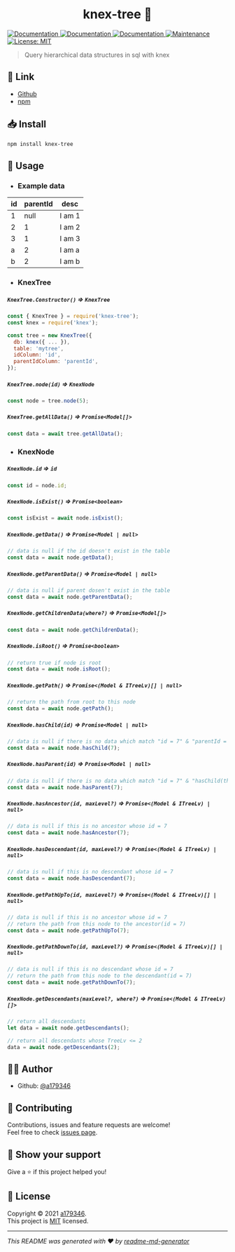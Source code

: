 <h1 align="center">knex-tree 👋</h1>
<p>
  <a href="https://github.com/a179346/knex-tree/actions/workflows/build.yml" target="_blank">
    <img alt="Documentation" src="https://github.com/a179346/knex-tree/actions/workflows/build.yml/badge.svg" />
  </a>
  <a href="https://www.npmjs.com/package/knex-tree" target="_blank">
    <img alt="Documentation" src="https://img.shields.io/npm/v/knex-tree?maxAge=3600)" />
  </a>
  <a href="https://github.com/a179346/knex-tree#readme" target="_blank">
    <img alt="Documentation" src="https://img.shields.io/badge/documentation-yes-brightgreen.svg" />
  </a>
  <a href="https://github.com/a179346/knex-tree/graphs/commit-activity" target="_blank">
    <img alt="Maintenance" src="https://img.shields.io/badge/Maintained%3F-yes-green.svg" />
  </a>
  <a href="https://github.com/a179346/knex-tree/blob/master/LICENSE" target="_blank">
    <img alt="License: MIT" src="https://img.shields.io/github/license/a179346/knex-tree" />
  </a>
</p>

> Query hierarchical data structures in sql with knex

## 🔗 Link
+ [Github](https://github.com/a179346/knex-tree#readme)
+ [npm](https://www.npmjs.com/package/knex-tree)

## 📥 Install

```sh
npm install knex-tree
```

## 📖 Usage
- ### Example data
| id | parentId | desc |
|---|---|---|
| 1 | null | I am 1 |
| 2 | 1 | I am 2 |
| 3 | 1 | I am 3 |
| a | 2 | I am a |
| b | 2 | I am b |
- ### KnexTree
##### `KnexTree.Constructor()` => `KnexTree`
```js
const { KnexTree } = require('knex-tree');
const knex = require('knex');

const tree = new KnexTree({
  db: knex({ ... }),
  table: 'mytree',
  idColumn: 'id',
  parentIdColumn: 'parentId',
});
```
##### `KnexTree.node(id)` => `KnexNode`
```js
const node = tree.node(5);
```
##### `KnexTree.getAllData()` => `Promise<Model[]>`
```js
const data = await tree.getAllData();
```
- ### KnexNode
##### `KnexNode.id` => `id`
```js
const id = node.id;
```
##### `KnexNode.isExist()` => `Promise<boolean>`
```js
const isExist = await node.isExist();
```
##### `KnexNode.getData()` => `Promise<Model | null>`
```js
// data is null if the id doesn't exist in the table
const data = await node.getData();
```
##### `KnexNode.getParentData()` => `Promise<Model | null>`
```js
// data is null if parent dosen't exist in the table
const data = await node.getParentData();
```
##### `KnexNode.getChildrenData(where?)` => `Promise<Model[]>`
```js
const data = await node.getChildrenData();
```
##### `KnexNode.isRoot()` => `Promise<boolean>`
```js
// return true if node is root
const data = await node.isRoot();
```
##### `KnexNode.getPath()` => `Promise<(Model & ITreeLv)[] | null>`
```js
// return the path from root to this node
const data = await node.getPath();
```
##### `KnexNode.hasChild(id)` => `Promise<Model | null>`
```js
// data is null if there is no data which match "id = 7" & "parentId = this.id"
const data = await node.hasChild(7);
```
##### `KnexNode.hasParent(id)` => `Promise<Model | null>`
```js
// data is null if there is no data which match "id = 7" & "hasChild(this.id)"
const data = await node.hasParent(7);
```
##### `KnexNode.hasAncestor(id, maxLevel?)` => `Promise<(Model & ITreeLv) | null>`
```js
// data is null if this is no ancestor whose id = 7
const data = await node.hasAncestor(7);
```
##### `KnexNode.hasDescendant(id, maxLevel?)` => `Promise<(Model & ITreeLv) | null>`
```js
// data is null if this is no descendant whose id = 7
const data = await node.hasDescendant(7);
```
##### `KnexNode.getPathUpTo(id, maxLevel?)` => `Promise<(Model & ITreeLv)[] | null>`
```js
// data is null if this is no ancestor whose id = 7
// return the path from this node to the ancestor(id = 7)
const data = await node.getPathUpTo(7);
```
##### `KnexNode.getPathDownTo(id, maxLevel?)` => `Promise<(Model & ITreeLv)[] | null>`
```js
// data is null if this is no descendant whose id = 7
// return the path from this node to the descendant(id = 7)
const data = await node.getPathDownTo(7);
```
##### `KnexNode.getDescendants(maxLevel?, where?)` => `Promise<(Model & ITreeLv)[]>`
```js
// return all descendants
let data = await node.getDescendants();

// return all descendants whose TreeLv <= 2
data = await node.getDescendants(2);
```

## 🙋‍♂️ Author


* Github: [@a179346](https://github.com/a179346)

## 🤝 Contributing

Contributions, issues and feature requests are welcome!<br />Feel free to check [issues page](https://github.com/a179346/knex-tree/issues).

## 🌟 Show your support

Give a ⭐️ if this project helped you!

## 📝 License

Copyright © 2021 [a179346](https://github.com/a179346).<br />
This project is [MIT](https://github.com/a179346/knex-tree/blob/master/LICENSE) licensed.

***
_This README was generated with ❤️ by [readme-md-generator](https://github.com/kefranabg/readme-md-generator)_